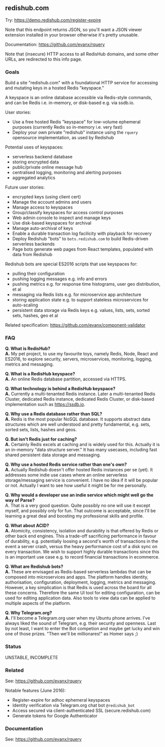 
## redishub.com

Try: https://demo.redishub.com/register-expire

Note that this endpoint returns JSON, so you'll want a JSON viewer extension installed in your browser otherwise it's pretty unusable.

Documentation: https://github.com/evanx/rquery

Note that (insecure) HTTP access to all RedisHub domains, and some other URLs, are redirected to this info page.

### Goals 

Build a site "redishub.com" with a foundational HTTP service for accessing and mutating keys in a hosted Redis "keyspace." 

A keyspace is an online database accessible via Redis-style commands, and can be Redis i.e. in-memory, or disk-based e.g. via ssdb.io.

User stories:
- Use a free hosted Redis "keyspace" for low-volume ephemeral purposes (currently Redis so in-memory i.e. very fast)
- Deploy your own private "redishub" instance using the `rquery` opensource implementation, as used by Redishub

Potential uses of keyspaces:
- serverless backend database 
- storing encrypted data
- public/private online message hub
- centralised logging, monitoring and alerting purposes
- aggregated analytics

Future user stories:
- encrypted keys (using client cert)
- Manage the account admins and users
- Manage access to keyspaces
- Group/classify keyspaces for access control purposes
- Web admin console to inspect and manage keys
- Use disk-based keyspaces for archival
- Manage auto-archival of keys
- Enable a durable transaction log facilicity with playback for recovery
- Deploy Redishub "bots" to `bots.redishub.com` to build Redis-driven serverless backends
- Page bots generate web pages from React templates, populated with data from Redishub 

Redishub bots are special ES2016 scripts that use keyspaces for:
- pulling their configuration
- pushing logging messages e.g. info and errors
- pushing metrics e.g. for response time histograms, user geo distribution, et al
- messaging via Redis lists e.g. for microservice app architecture
- storing application state e.g. to support stateless microservices for auto-scaling
- persistent data storage via Redis keys e.g. values, lists, sets, sorted sets, hashes, geo et al

Related specification: https://github.com/evanx/component-validator

### FAQ 

<b>Q. What is RedisHub?</b> 
<br><b>A.</b> My pet project, to use my favourite toys, namely Redis, Node, React and ES2016, to explore security, servers, microservices, monitoring, logging, metrics and messaging.

<b>Q. What is a RedisHub keyspace?
<br>A.</b> An online Redis database partition, accessed via HTTPS.

<b>Q. What technology is behind a RedisHub keyspace?
<br>A.</b> Currently a multi-tenanted Redis instance. Later a multi-tenanted Redis Cluster, dedicated Redis instance, dedicated Redis Cluster, or disk-based implementation such as https://ssdb.io.

<b>Q. Why use a Redis database rather than SQL?
<br>A.</b> Redis is the most popular NoSQL database. It supports abstract data structures which are well understood and pretty fundamental, e.g. sets, sorted sets, lists, hashes and geos.

<b>Q. But isn't Redis just for caching?
<br>A.</b> Certainly Redis excels at caching and is widely used for this. Actually it is an in-memory "data structure server." It has many usecases, including fast shared persistent data storage and messaging.

<b>Q. Why use a hosted Redis service rather than one's own?
<br>A.</b> Actually Redishub doesn't offer hosted Redis instances per se (yet). It addresses some indie use cases where an online serverless storage/messaging service is convenient. I have no idea if it will be popular or not. Actually I want to see how useful it might be for me personally.

<b>Q. Why would a developer use an indie service which might well go the way of Parse?</b> 
<br>A.</b> That is a very good question. Quite possibly no one will use it except myself, and possibly only for fun. That outcome is acceptable, since I'll be learning a great deal and boosting my professional skills and profile.

<b>Q. What about ACID?
<br>A.</b> Atomicity, consistency, isolation and durability is that offered by Redis or other back end engines. This a trade-off sacrificing performance in favour of durability, e.g. potentially loosing a second's worth of transactions in the event a server crash, versus the heavy performance cost of a disk sync on every transaction. We wish to support highly durable transactions since this is an important use case e.g. to record financial transactions in ecommerce.

<b>Q. What are Redishub bots?
<br>A.</b> These are envisaged as Redis-based serverless lambdas that can be composed into microservices and apps. The platform handles identity, authorisation, configuration, deployment, logging, metrics and messaging. However, a key simplication is that Redis is used across the board for all these concerns. Therefore the same UI tool for editing configuration, can be used for editing application data. Also tools to view data can be applied to multiple aspects of the platform.

<b>Q. Why Telegram.org?
<br>A.</b> I'll become a Telegram.org user when my Ubuntu phone arrives. I've always liked the sound of Telegram, e.g. their security and openness. Last by not least, I want to enter the Bot competion and maybe get lucky and win one of those prizes. "Then we'll be millionares!" as Homer says ;)


### Status

UNSTABLE, INCOMPLETE


### Related

See: https://github.com/evanx/rquery

Notable features (June 2016):
- Register-expire for adhoc ephemeral keyspaces
- Identity verification via Telegram.org chat bot `@redishub_bot`
- Access secured via client-authenticated SSL (secure.redishub.com)
- Generate tokens for Google Authenticator 

### Documentation

See: https://github.com/evanx/rquery

